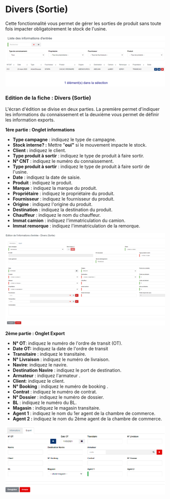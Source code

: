 # Divers (Sortie)

Cette fonctionnalité vous permet de gérer les sorties de produit sans toute fois impacter obligatoirement le stock de l'usine.

![](../../../.gitbook/assets/infoEntreeListe.PNG)

### **Edition de la fiche : Divers (Sortie)**

L'écran d'édition se divise en deux parties. La première permet d'indiquer les informations du connaissement et la deuxième vous permet de définir les information exports.

**1ère partie : Onglet informations**

* **Type campagne** : indiquez le type de campagne.
* **Stock interne? :** Mettre "**oui"** si le mouvement impacte le stock.
* **Client :** indiquez le client.
* **Type produit à sortir** : indiquez le type de produit à faire sortir.
* **N° CNT** : indiquez le numéro du connaissement.
* **Type produit à sortir** : indiquez le type de produit à faire sortir de l'usine.
* **Date** : indiquez la date de saisie.
* **Produit** : indiquez le produit.
* **Marque** : indiquez la marque du produit.
* **Propriétaire** : indiquez le propriétaire du produit.
* **Fournisseur** : indiquez le fournisseur du produit.
* **Origine** : indiquez l'origine du produit.
* **Destination** : indiquez la destination du produit.
* **Chauffeur** : indiquez le nom du chauffeur.
* **Immat camion** : indiquez l'immatriculation du camion.
* **Immat remorque** : indiquez l'immatriculation de la remorque.

![](../../../.gitbook/assets/diversSortie.PNG)

**2ème partie : Onglet Export**

* **N° OT**: indiquez le numéro de l'ordre de transit (OT).
* **Date OT:** indiquez la date de l'ordre de transit
* **Transitaire** : indiquez le transitaire.
* **N° Livraison** : indiquez le numéro de livraison.
* **Navire**: indiquez le navire.
* **Destination Navire** : indiquez le port de destination.
* **Armateur** : indiquez l'armateur .
* **Client**: indiquez le client.
* **N° Booking** : indiquez le numéro de booking .
* **Contrat** : indiquez le numéro de contrat.
* **N° Dossier** : indiquez le numéro de dossier.
* **BL** : indiquez le numéro du BL.
* **Magasin** : indiquez le magasin transitaire.
* **Agent 1** : indiquez le nom du 1er agent de la chambre de commerce.
* **Agent 2 :** indiquez le nom du 2ème agent de la chambre de commerce.

![](../../../.gitbook/assets/lotSortie2.PNG)
